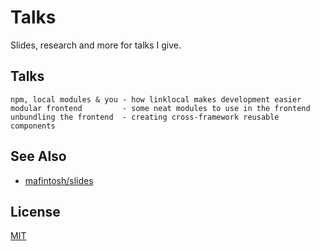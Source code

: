 # Talks
Slides, research and more for talks I give.

## Talks
```
npm, local modules & you - how linklocal makes development easier
modular frontend         - some neat modules to use in the frontend
unbundling the frontend  - creating cross-framework reusable components
```

## See Also
- [mafintosh/slides](https://github.com/mafintosh/slides)

## License
[MIT](https://tldrlegal.com/license/mit-license)
